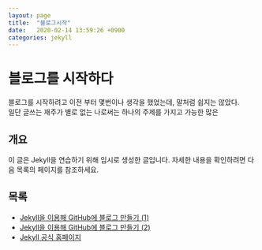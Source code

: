 ```yaml
---
layout: page
title:  "블로그시작"
date:   2020-02-14 13:59:26 +0900
categories: jekyll
---
```



# 블로그를 시작하다

블로그를 시작하려고 이전 부터 몇번이나 생각을 했었는데, 말처럼 쉽지는 않았다.  
일단 글쓰는 재주가 별로 없는 나로써는 하나의 주제를 가지고 가능한 많은

## 개요
 이 글은 Jekyll을 연습하기 위해 임시로 생성한 글입니다.
 자세한 내용을 확인하려면 다음 목록의 페이지를 참조하세요.

## 목록
- [Jekyll을 이용해 GitHub에 블로그 만들기 (1)](https://jetalog.net/86)
- [Jekyll을 이용해 GitHub에 블로그 만들기 (2)](https://jetalog.net/87)
- [Jekyll 공식 홈페이지](https://jekyllrb-ko.github.io)
